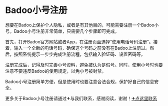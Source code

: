 # Badoo小号注册

想要在Badoo上保护个人隐私，或者是有其他目的，可能需要注册一个Badoo小号。Badoo小号注册非常简单，只需要几个步骤即可完成。

首先，打开Badoo官方网站或者App，在注册页面选择“使用电话号码注册”。接着，输入一个全新的电话号码，确保这个号码之前没有在Badoo上注册过。然后，按照系统提示一步步完成注册流程，包括输入验证码、设置密码等。

注册完成后，记得及时完善小号资料，避免被认为是假号。同时，使用小号时也要注意不要违反Badoo的使用规定，以免小号被封禁。

Badoo小号注册简单方便，但是使用时也要注意合法合规，保护好自己的信息安全。

更多关于Badoo小号注册请通过✈与我们联系，感谢阅读，谢谢！[✈点这里联系](https://gg.k02.cc)